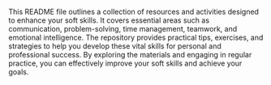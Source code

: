 This README file outlines a collection of resources and activities designed to enhance your soft skills. It covers essential areas such as communication, problem-solving, time management, teamwork, and emotional intelligence. The repository provides practical tips, exercises, and strategies to help you develop these vital skills for personal and professional success. By exploring the materials and engaging in regular practice, you can effectively improve your soft skills and achieve your goals.
